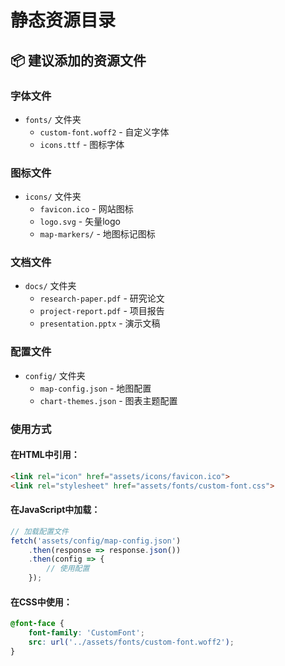 # 静态资源目录

## 📦 建议添加的资源文件

### 字体文件
- `fonts/` 文件夹
  - `custom-font.woff2` - 自定义字体
  - `icons.ttf` - 图标字体

### 图标文件
- `icons/` 文件夹  
  - `favicon.ico` - 网站图标
  - `logo.svg` - 矢量logo
  - `map-markers/` - 地图标记图标

### 文档文件
- `docs/` 文件夹
  - `research-paper.pdf` - 研究论文
  - `project-report.pdf` - 项目报告
  - `presentation.pptx` - 演示文稿

### 配置文件
- `config/` 文件夹
  - `map-config.json` - 地图配置
  - `chart-themes.json` - 图表主题配置

### 使用方式

#### 在HTML中引用：
```html
<link rel="icon" href="assets/icons/favicon.ico">
<link rel="stylesheet" href="assets/fonts/custom-font.css">
```

#### 在JavaScript中加载：
```javascript
// 加载配置文件
fetch('assets/config/map-config.json')
    .then(response => response.json())
    .then(config => {
        // 使用配置
    });
```

#### 在CSS中使用：
```css
@font-face {
    font-family: 'CustomFont';
    src: url('../assets/fonts/custom-font.woff2');
}
```
